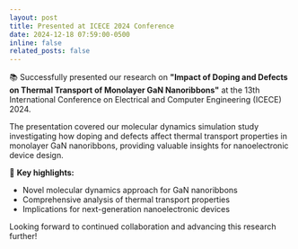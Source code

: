```yaml
---
layout: post
title: Presented at ICECE 2024 Conference
date: 2024-12-18 07:59:00-0500
inline: false
related_posts: false
---
```


📚 Successfully presented our research on **"Impact of Doping and Defects on Thermal Transport of Monolayer GaN Nanoribbons"** at the 13th International Conference on Electrical and Computer Engineering (ICECE) 2024.

The presentation covered our molecular dynamics simulation study investigating how doping and defects affect thermal transport properties in monolayer GaN nanoribbons, providing valuable insights for nanoelectronic device design.

🎯 **Key highlights:**

- Novel molecular dynamics approach for GaN nanoribbons
- Comprehensive analysis of thermal transport properties
- Implications for next-generation nanoelectronic devices

Looking forward to continued collaboration and advancing this research further!
